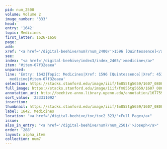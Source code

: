 ```yaml
---
pid: num_2500
volume: Volume 2
image_number: '333'
head:
entry: '1642'
topic: Medicines
first_letter: 1626-1650
page:
add:
xref: "<a href='/digital-beehive/num7/num_2400/'>1596 [Quintessence]</a>|4513 [[PAGE_MISSING]]"
see:
index: "<a href='/digital-beehive/index3/index_2465/'>medicine</a>"
item: "#item-67f32eaea"
unparsed:
line: 'Entry: 1642|Topic: Medicines|Xref: 1596 [Quintessence]|Xref: 4513 [[PAGE_MISSING]]|Index:
  medicine|#item-67f32eaea'
selection: https://stacks.stanford.edu/image/iiif/fm855tg5659/1607_0800/407,1092,2837,819/full/0/default.jpg
full_image: https://stacks.stanford.edu/image/iiif/fm855tg5659/1607_0800/full/full/0/default.jpg
annotation_uri: http://beehive-anno.library.upenn.edu/annotation/1677595992915
sort_value: '233311092'
insertion:
thumbnail: https://stacks.stanford.edu/image/iiif/fm855tg5659/1607_0800/407,1092,600,180/250,/0/default.jpg
label: 1642. Medicines
location: "<a href='/digital-beehive/toc/toc2_323/'>Full Page</a>"
issue:
also_in_entry: "<a href='/digital-beehive/num7/num_2501/'>Joseph</a>"
order: '288'
layout: alpha_item
collection: num7
---
```

